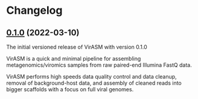 # Changelog

## [0.1.0](https://github.com/RIVM-bioinformatics/SARS2seq/releases/tag/v0.1.0) (2022-03-10)

The initial versioned release of VirASM with version 0.1.0

VirASM is a quick and minimal pipeline for assembling metagenomics/viromics samples from raw paired-end Illumina FastQ data.

VirASM performs high speeds data quality control and data cleanup, removal of background-host data, and assembly of cleaned reads into bigger scaffolds with a focus on full viral genomes.